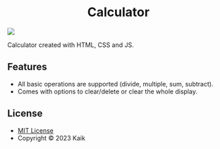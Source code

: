 <h1 style="text-align: center;">Calculator</h1>
<img src="https://cdn.discordapp.com/attachments/1113915346106204200/1133894339429408889/image.png">

<p>Calculator created with HTML, CSS and JS.</p></p>


<h2>Features</h2>
<ul>
    <li>All basic operations are supported (divide, multiple, sum, subtract).</li>

<li>Comes with options to clear/delete or clear the whole display.</li>
</ul>


<h2>License</h2>
<ul>
    <li><a href="https://opensource.org/license/mit/" target="_blank">MIT License</a></li>
    <li>Copyright © 2023 Kaik</li>
</ul>
